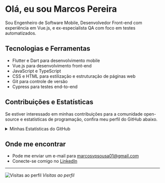# Olá, eu sou Marcos Pereira

Sou Engenheiro de Software Mobile, Desenvolvedor Front-end com experiência em Vue.js, e ex-especialista QA com foco em testes automatizados.

## Tecnologias e Ferramentas
- Flutter e Dart para desenvolvimento mobile
- Vue.js para desenvolvimento front-end
- JavaScript e TypeScript
- CSS e HTML para estilização e estruturação de páginas web
- Git para controle de versão
- Cypress para testes end-to-end

## Contribuições e Estatísticas
Se estiver interessado em minhas contribuições para a comunidade open-source e estatísticas de programação, confira meu perfil do GitHub abaixo.

<details>
    <summary>Minhas Estatísticas do GitHub</summary>
    ![GitHub Stats](https://github-readme-stats.vercel.app/api?username=MarcosPereira1&show_icons=true&theme=vue-dark)
    ![Most Used Languages](https://github-readme-stats.vercel.app/api/top-langs/?username=MarcosPereira1&theme=vue-dark&layout=compact)
</details>

## Onde me encontrar
- Pode me enviar um e-mail para marcosvpsousa01@gmail.com
- Conecte-se comigo no [LinkedIn](https://www.linkedin.com/in/marcospereira2/)

---

![Visitas ao perfil](https://profile-counter.glitch.me/{MarcosPereira1}/count.svg) 
*Visitas ao perfil*
